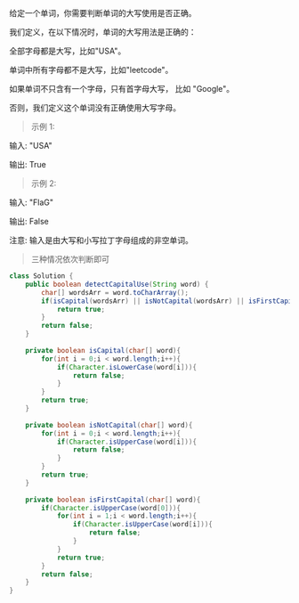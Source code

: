 给定一个单词，你需要判断单词的大写使用是否正确。

我们定义，在以下情况时，单词的大写用法是正确的：

全部字母都是大写，比如"USA"。

单词中所有字母都不是大写，比如"leetcode"。

如果单词不只含有一个字母，只有首字母大写， 比如 "Google"。

否则，我们定义这个单词没有正确使用大写字母。

>示例 1:

输入: "USA"

输出: True

>示例 2:

输入: "FlaG"

输出: False

注意: 输入是由大写和小写拉丁字母组成的非空单词。


>三种情况依次判断即可
```java
class Solution {
    public boolean detectCapitalUse(String word) {
        char[] wordsArr = word.toCharArray();
        if(isCapital(wordsArr) || isNotCapital(wordsArr) || isFirstCapital(wordsArr)){
            return true;
        }
        return false;
    }
    
    private boolean isCapital(char[] word){
        for(int i = 0;i < word.length;i++){
            if(Character.isLowerCase(word[i])){
                return false;
            }
        }
        return true;
    }
    
    private boolean isNotCapital(char[] word){
        for(int i = 0;i < word.length;i++){
            if(Character.isUpperCase(word[i])){
                return false;
            }
        }
        return true;
    }
    
    private boolean isFirstCapital(char[] word){
        if(Character.isUpperCase(word[0])){
            for(int i = 1;i < word.length;i++){
                if(Character.isUpperCase(word[i])){
                    return false;
                }
            }
            return true;
        }
        return false;
    }
}
```
